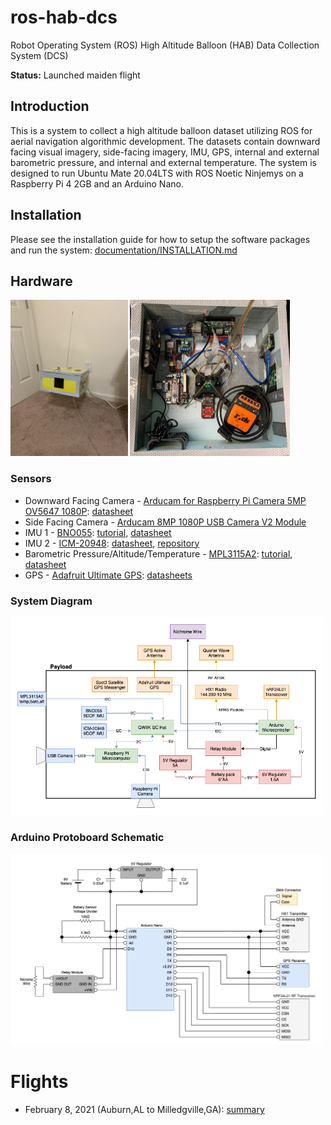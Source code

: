 # ros-hab-dcs

Robot Operating System (ROS) High Altitude Balloon (HAB) Data Collection System (DCS)

**Status:** Launched maiden flight

## Introduction

This is a system to collect a high altitude balloon dataset utilizing ROS for aerial navigation algorithmic development.  The datasets contain downward facing visual imagery, side-facing imagery, IMU, GPS, internal and external barometric pressure, and internal and external temperature.  The system is designed to run Ubuntu Mate 20.04LTS with ROS Noetic Ninjemys on a Raspberry Pi 4 2GB and an Arduino Nano.

## Installation

Please see the installation guide for how to setup the software packages and run the system: [documentation/INSTALLATION.md](documentation/INSTALLATION.md)

## Hardware

<img style="height:250px" src="documentation/Photos/sn01_exterior.JPG"></img>
<img style="height:250px" src="documentation/Photos/sn01_interior.JPG"></img>

### Sensors

* Downward Facing Camera - [Arducam for Raspberry Pi Camera 5MP OV5647 1080P](https://www.amazon.com/Arducam-Camera-Raspberry-Interchangeable-LS-2717CS/dp/B012ETE75I/?dchild=1&keywords=Arducam%2B12MP%2BIMX477&qid=1602259929&sr=8-3&th=1): [datasheet](https://cdn.sparkfun.com/datasheets/Dev/RaspberryPi/ov5647_full.pdf)
* Side Facing Camera - [Arducam 8MP 1080P USB Camera V2 Module](https://www.amazon.com/Arducam-Camera-Raspberry-Windows-Android/dp/B07YHK63DS/?dchild=1&keywords=USB+Camera+for+Raspberry+Pi&qid=1602001136&s=electronics&sr=1-3&th=1)
* IMU 1 - [BNO055](https://www.adafruit.com/product/4646): [tutorial](https://learn.adafruit.com/adafruit-bno055-absolute-orientation-sensor), [datasheet](https://cdn-learn.adafruit.com/assets/assets/000/036/832/original/BST_BNO055_DS000_14.pdf)
* IMU 2 - [ICM-20948](https://www.sparkfun.com/products/15335): [datasheet](https://cdn.sparkfun.com/assets/7/f/e/c/d/DS-000189-ICM-20948-v1.3.pdf), [repository](https://github.com/sparkfun/Qwiic_9DoF_IMU_ICM20948_Py)
* Barometric Pressure/Altitude/Temperature - [MPL3115A2](https://www.adafruit.com/product/1893): [tutorial](https://learn.adafruit.com/using-mpl3115a2-with-circuitpython), [datasheet](https://www.nxp.com/docs/en/data-sheet/MPL3115A2.pdf)
* GPS - [Adafruit Ultimate GPS](https://www.adafruit.com/product/746): [datasheets](https://learn.adafruit.com/adafruit-ultimate-gps/downloads)

### System Diagram

<img src="diagrams/system_diagram.png"
     width="500" />

### Arduino Protoboard Schematic

<img src="diagrams/arduino_pinout_diagram.png"
     width="500" />

# Flights

* February 8, 2021 (Auburn,AL to Milledgville,GA): [summary](documentation/Flight_1/Post_Flight_Analysis.md)
